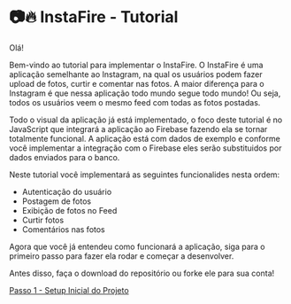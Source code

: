 # :camera::fire: InstaFire - Tutorial

Olá!

Bem-vindo ao tutorial para implementar o InstaFire.
O InstaFire é uma aplicação semelhante ao Instagram, na qual os usuários podem fazer upload de fotos, curtir e comentar nas fotos.
A maior diferença para o Instagram é que nessa aplicação todo mundo segue todo mundo! Ou seja, todos os usuários veem o mesmo feed com todas as fotos postadas.

Todo o visual da aplicação já está implementado, o foco deste tutorial é no JavaScript que integrará a aplicação ao Firebase fazendo ela se tornar totalmente funcional.
A aplicação está com dados de exemplo e conforme você implementar a integração com o Firebase eles serão substituidos por dados enviados para o banco.

Neste tutorial você implementará as seguintes funcionalides nesta ordem:

- Autenticação do usuário
- Postagem de fotos
- Exibição de fotos no Feed
- Curtir fotos
- Comentários nas fotos

Agora que você já entendeu como funcionará a aplicação, siga para o primeiro passo para fazer ela rodar e começar a desenvolver.

Antes disso, faça o download do repositório ou forke ele para sua conta!

[Passo 1 - Setup Inicial do Projeto](/tutorial/passo1.md)


